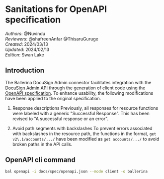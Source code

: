 # Sanitations for OpenAPI specification

_Authors_: @Nuvindu \
_Reviewers_: @shafreenAnfar @ThisaruGuruge \
_Created_: 2024/03/13 \
_Updated_: 2024/02/13 \
_Edition_: Swan Lake

## Introduction

The Ballerina DocuSign Admin connector facilitates integration with the [DocuSign Admin API](https://developers.docusign.com/docs/admin-api/reference) through the generation of client code using the [OpenAPI specification](https://github.com/ballerina-platform/module-ballerinax-docusign.dsadmin/blob/main/docs/spec/openapi.json). To enhance usability, the following modifications have been applied to the original specification.

1. Response descriptions
Previously, all responses for resource functions were labeled with a generic "Successful Response". This has been revised to "A successful response or an error".

2. Avoid path segments with backslashes
To prevent errors associated with backslashes in the resource path, the functions in the format, `get v2\.1/accounts/.../` have been modified as `get accounts/.../` to avoid broken paths in the API calls.

## OpenAPI cli command

```bash
bal openapi -i docs/spec/openapi.json --mode client -o ballerina
```
